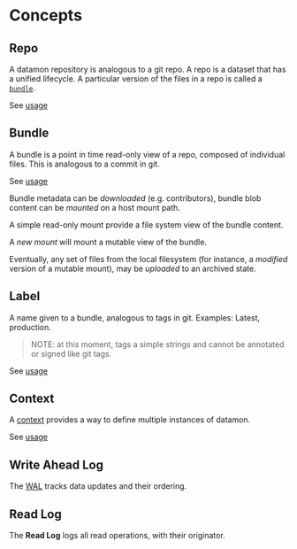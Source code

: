 # Concepts

## Repo 

A datamon repository is analogous to a git repo. A repo is a dataset that has a unified lifecycle.
A particular version of the files in a repo is called a [`bundle`](#bundle).

See [usage](usage/datamon_repo.md)

## Bundle 

A bundle is a point in time read-only view of a repo, composed of individual files. This is analogous to a commit in git.

See [usage](usage/datamon_bundle.md)

Bundle metadata can be _downloaded_ (e.g. contributors), bundle blob content can be _mounted_ on a host mount path.

A simple read-only mount provide a file system view of the bundle content.

A _new mount_ will mount a mutable view of the bundle.

Eventually, any set of files from the local filesystem (for instance, a _modified_ version of a mutable mount),
may be _uploaded_ to an archived state.

## Label 

A name given to a bundle, analogous to tags in git. Examples: Latest, production.

> NOTE: at this moment, tags a simple strings and cannot be annotated or signed like git tags.

See [usage](usage/datamon_label.md)

## Context

A [context](context.md) provides a way to define multiple instances of datamon.

See [usage](usage/datamon_context.md)

## Write Ahead Log

The [WAL](wal.md) tracks data updates and their ordering.

## Read Log

The **Read Log** logs all read operations, with their originator.
